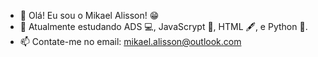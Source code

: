 - 👋 Olá! Eu sou o Mikael Alisson! 😁
- 🌱 Atualmente estudando ADS 💻,  JavaScrypt 📙,  HTML 🖋, e Python 🐍.
- 📫 Contate-me no email: mikael.alisson@outlook.com
